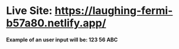 # Live Site: https://laughing-fermi-b57a80.netlify.app/
#### Example of an user input will be: 123 56 ABC
